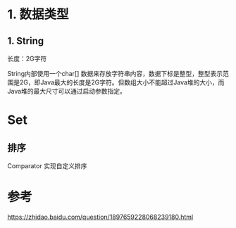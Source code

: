 # 1. 数据类型

## 1. String

长度：2G字符

String内部使用一个char[] 数据来存放字符串内容，数据下标是整型，整型表示范围是2G，即Java最大的长度是2G字符。但数组大小不能超过Java堆的大小，而Java堆的最大尺寸可以通过启动参数指定。





# Set

## 排序

Comparator 实现自定义排序



# 参考

https://zhidao.baidu.com/question/1897659228068239180.html